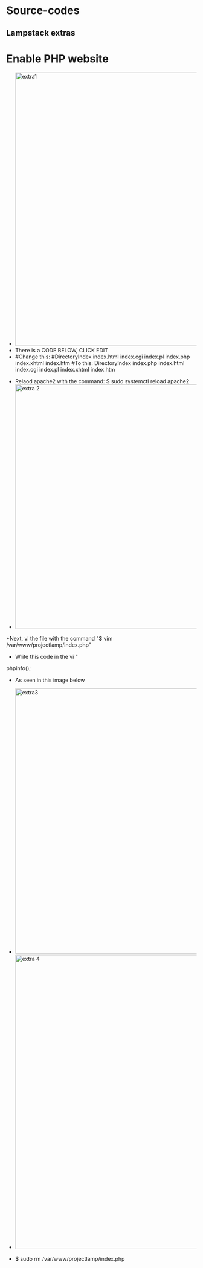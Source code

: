 # Source-codes

## Lampstack extras
# Enable PHP website
* <img width="724" alt="extra1" src="https://github.com/Gailpositive/Source-codes/assets/111061512/4d192a48-950d-49d7-9066-1e966bfe55bd">
* There is a CODE BELOW, CLICK EDIT
* <IfModule mod_dir.c>
        #Change this:
        #DirectoryIndex index.html index.cgi index.pl index.php index.xhtml index.htm
        #To this:
        DirectoryIndex index.php index.html index.cgi index.pl index.xhtml index.htm
</IfModule>

* Relaod apache2 with the command: $ sudo systemctl reload apache2
* <img width="647" alt="extra 2" src="https://github.com/Gailpositive/Source-codes/assets/111061512/0087b6af-e01d-46ce-8eb0-a8d63b694b9a">
*Next, vi the file with the command "$ vim /var/www/projectlamp/index.php"
* Write this code in the vi "
  <?php
phpinfo();
 * As seen in this image below
 * <img width="702" alt="extra3" src="https://github.com/Gailpositive/Source-codes/assets/111061512/eba2c6d1-7a50-46fb-b203-9604ba966399">

 *  <img width="779" alt="extra 4" src="https://github.com/Gailpositive/Source-codes/assets/111061512/019735b1-2805-4a39-91f2-7431ae712bf7">
* $ sudo rm /var/www/projectlamp/index.php


